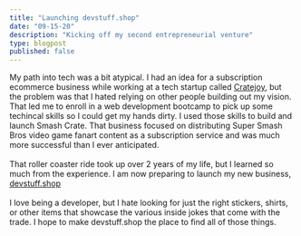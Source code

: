 ```yaml
---
title: "Launching devstuff.shop"
date: "09-15-20"
description: "Kicking off my second entrepreneurial venture"
type: blogpost
published: false
---
```

My path into tech was a bit atypical. I had an idea for a subscription ecommerce business while working at a tech startup called [Cratejoy](https://www.cratejoy.com/), but the problem was that I hated relying on other people building out my vision. That led me to enroll in a web development bootcamp to pick up some techincal skills so I could get my hands dirty. I used those skills to build and launch Smash Crate. That business focused on distributing Super Smash Bros video game fanart content as a subscription service and was much more successful than I ever anticipated. 
<br><br>
That roller coaster ride took up over 2 years of my life, but I learned so much from the experience. I am now preparing to launch my new business, [devstuff.shop](https://devstuff.shop/)
<br><br>
I love being a developer, but I hate looking for just the right stickers, shirts, or other items that showcase the various inside jokes that come with the trade. I hope to make devstuff.shop the place to find all of those things. 